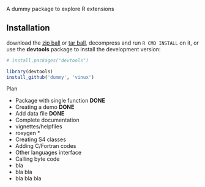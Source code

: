A dummy package to explore R extensions





## Installation


download the [zip ball](https://github.com/vinux/dummy/zipball/master) or [tar ball](https://github.com/vinux/dummy/tarball/master), decompress and run `R CMD INSTALL` on it, or use the **devtools** package to install the development version:

```r
# install.packages("devtools")

library(devtools)
install_github('dummy', 'vinux')
```



Plan

- Package with single function  **DONE**
- Creating a demo               **DONE**
- Add data file                 **DONE**
- Complete documentation        
- vignettes/helpfiles
- roxygen *
- Creating S4 classes
- Adding C/Fortran codes
- Other languages interface
- Calling byte code
- bla
- bla bla
- bla bla bla
